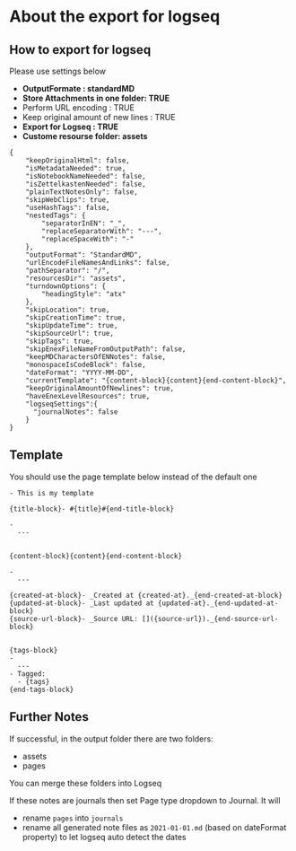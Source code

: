 # About the export for logseq #

## How to export for logseq ##

Please use settings below
- **OutputFormate : standardMD**
- **Store Attachments in one folder: TRUE**
- Perform URL encoding : TRUE
- Keep original amount of new lines : TRUE
- **Export for Logseq : TRUE**
- **Custome resourse folder: assets**


```
{
    "keepOriginalHtml": false,
    "isMetadataNeeded": true,
    "isNotebookNameNeeded": false,
    "isZettelkastenNeeded": false,
    "plainTextNotesOnly": false,
    "skipWebClips": true,
    "useHashTags": false,
    "nestedTags": {
        "separatorInEN": "_",
        "replaceSeparatorWith": "---",
        "replaceSpaceWith": "-"
    },
    "outputFormat": "StandardMD",
    "urlEncodeFileNamesAndLinks": false,
    "pathSeparator": "/",
    "resourcesDir": "assets",
    "turndownOptions": {
        "headingStyle": "atx"
    },
    "skipLocation": true,
    "skipCreationTime": true,
    "skipUpdateTime": true,
    "skipSourceUrl": true,
    "skipTags": true,
    "skipEnexFileNameFromOutputPath": false,
    "keepMDCharactersOfENNotes": false,
    "monospaceIsCodeBlock": false,
    "dateFormat": "YYYY-MM-DD",
    "currentTemplate": "{content-block}{content}{end-content-block}",
    "keepOriginalAmountOfNewlines": true,
    "haveEnexLevelResources": true,
    "logseqSettings":{
      "journalNotes": false
    }
}
```

## Template ## 

You should use the page template below instead of the default one

```
- This is my template 

{title-block}- #{title}#{end-title-block}

- 
  ---


{content-block}{content}{end-content-block}

- 
  ---

{created-at-block}- _Created at {created-at}._{end-created-at-block}
{updated-at-block}- _Last updated at {updated-at}._{end-updated-at-block}
{source-url-block}- _Source URL: []({source-url})._{end-source-url-block}


{tags-block}
-
  ---
- Tagged: 
  - {tags}
{end-tags-block}

```

## Further Notes ## 

If successful, in the output folder there are two folders:
- assets
- pages

You can merge these folders into Logseq

If these notes are journals then set Page type dropdown to Journal. It will 
- rename `pages` into `journals`
- rename all generated note files  as `2021-01-01.md` (based on dateFormat property) to let logseq auto detect the dates
